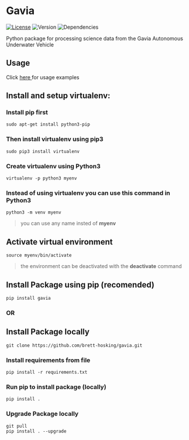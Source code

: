 # Gavia
[![License](http://img.shields.io/:license-mit-blue.svg)](http://octopress.mit-license.org) ![Version](https://img.shields.io/badge/version-0.0.1-orange.svg) ![Dependencies](https://img.shields.io/badge/dependencies-up%20to%20date-green.svg) 

Python package for processing science data from the Gavia Autonomous Underwater Vehicle

## Usage
Click <a href="https://github.com/brett-hosking/gavia/blob/master/examples/Examples.md" target="_blank">here </a> for usage examples

## Install and setup virtualenv:

### Install **pip** first

    sudo apt-get install python3-pip

### Then install **virtualenv** using pip3

    sudo pip3 install virtualenv 

### Create virtualenv using Python3
    virtualenv -p python3 myenv

### Instead of using virtualenv you can use this command in Python3
    python3 -m venv myenv

>you can use any name insted of **myenv**

## Activate virtual environment

    source myenv/bin/activate

>the environment can be deactivated with the **deactivate** command

## Install Package using **pip** (recomended)
    pip install gavia 

### OR

## Install Package locally
    git clone https://github.com/brett-hosking/gavia.git

### Install requirements from file 
    pip install -r requirements.txt


### Run pip to install package (locally)
    pip install . 

### Upgrade Package locally
    git pull
    pip install . --upgrade